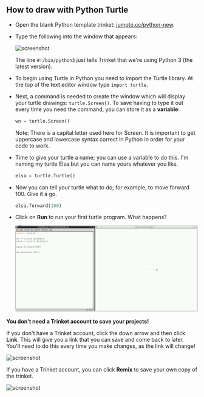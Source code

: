 ## How to draw with Python Turtle

+ Open the blank Python template trinket: <a href="http://jumpto.cc/python-new" target="_blank">jumpto.cc/python-new</a>.

+ Type the following into the window that appears:

    ![screenshot](images/me-hi.png)

    The line `#!/bin/python3` just tells Trinket that we're using Python 3 (the latest version).
    
+ To begin using Turtle in Python you need to import the Turtle library. At the top of the text editor window type `import turtle`. 

+ Next, a command is needed to create the window which will display your turtle drawings: `turtle.Screen()`. To save having to type it out every time you need the command, you can store it as a **variable**:

  ```python
  wn = turtle.Screen()
  ```
  
  Note: There is a capital letter used here for Screen. It is important to get uppercase and lowercase syntax correct in Python in order for your code to work.
  
+ Time to give your turtle a name; you can use a variable to do this. I'm naming my turtle Elsa but you can name yours whatever you like.

  ```python
  elsa = turtle.Turtle()
  ```

+ Now you can tell your turtle what to do; for example, to move forward 100. Give it a go.

  ```python
  elsa.forward(100)
  ```
  
+ Click on **Run** to run your first turtle program. What happens?

  ![](images/import-turtle.png)

__You don't need a Trinket account to save your projects!__

If you don't have a Trinket account, click the down arrow and then click **Link**. This will give you a link that you can save and come back to later. You'll need to do this every time you make changes, as the link will change!

![screenshot](images/me-link.png)

If you have a Trinket account, you can click **Remix** to save your own copy of the trinket.

![screenshot](images/me-remix.png)
